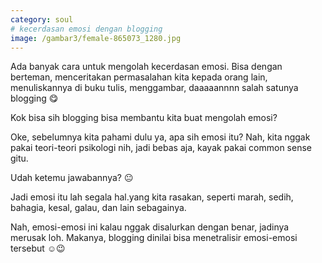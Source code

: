 ```yaml
---
category: soul
# kecerdasan emosi dengan blogging
image: /gambar3/female-865073_1280.jpg
---
```


Ada banyak cara untuk mengolah kecerdasan emosi. Bisa dengan berteman, menceritakan permasalahan kita kepada orang lain, menuliskannya di buku tulis, menggambar, daaaaannnn salah satunya blogging 😋

Kok bisa sih blogging bisa membantu kita buat mengolah emosi?

Oke, sebelumnya kita pahami dulu ya, apa sih emosi itu? Nah, kita nggak pakai teori-teori psikologi nih, jadi bebas aja, kayak pakai common sense gitu.

Udah ketemu jawabannya? 😐

Jadi emosi itu lah segala hal.yang kita rasakan, seperti marah, sedih, bahagia, kesal, galau, dan lain sebagainya.

Nah, emosi-emosi ini kalau nggak disalurkan dengan benar, jadinya merusak loh. Makanya, blogging dinilai bisa menetralisir emosi-emosi tersebut ☺😉